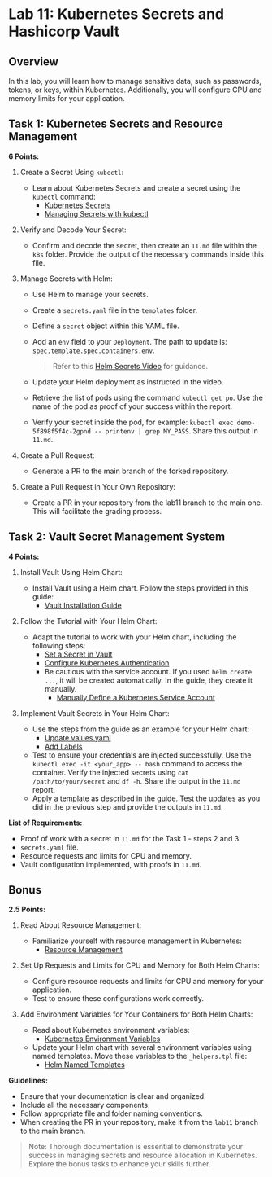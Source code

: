 # Lab 11: Kubernetes Secrets and Hashicorp Vault


## Overview

In this lab, you will learn how to manage sensitive data, such as passwords, tokens, or keys, within Kubernetes. Additionally, you will configure CPU and memory limits for your application.

## Task 1: Kubernetes Secrets and Resource Management

**6 Points:**

1. Create a Secret Using `kubectl`:
   - Learn about Kubernetes Secrets and create a secret using the `kubectl` command:
     - [Kubernetes Secrets](https://kubernetes.io/docs/concepts/configuration/secret/)
     - [Managing Secrets with kubectl](https://kubernetes.io/docs/tasks/configmap-secret/managing-secret-using-kubectl/#decoding-secret)

2. Verify and Decode Your Secret:
   - Confirm and decode the secret, then create an `11.md` file within the `k8s` folder. Provide the output of the necessary commands inside this file.

3. Manage Secrets with Helm:
   - Use Helm to manage your secrets.
   - Create a `secrets.yaml` file in the `templates` folder.
   - Define a `secret` object within this YAML file.
   - Add an `env` field to your `Deployment`. The path to update is: `spec.template.spec.containers.env`.

     > Refer to this [Helm Secrets Video](https://www.youtube.com/watch?v=hRSlKRvYe1A) for guidance.

   - Update your Helm deployment as instructed in the video.
   - Retrieve the list of pods using the command `kubectl get po`. Use the name of the pod as proof of your success within the report.
   - Verify your secret inside the pod, for example: `kubectl exec demo-5f898f5f4c-2gpnd -- printenv | grep MY_PASS`. Share this output in `11.md`.

4. Create a Pull Request:
   - Generate a PR to the main branch of the forked repository.

5. Create a Pull Request in Your Own Repository:
   - Create a PR in your repository from the lab11 branch to the main one. This will facilitate the grading process.

## Task 2: Vault Secret Management System

**4 Points:**

1. Install Vault Using Helm Chart:
   - Install Vault using a Helm chart. Follow the steps provided in this guide:
     - [Vault Installation Guide](https://developer.hashicorp.com/vault/tutorials/kubernetes/kubernetes-sidecar#install-the-vault-helm-chart)

2. Follow the Tutorial with Your Helm Chart:
   - Adapt the tutorial to work with your Helm chart, including the following steps:
     - [Set a Secret in Vault](https://developer.hashicorp.com/vault/tutorials/kubernetes/kubernetes-sidecar#set-a-secret-in-vault)
     - [Configure Kubernetes Authentication](https://developer.hashicorp.com/vault/tutorials/kubernetes/kubernetes-sidecar#configure-kubernetes-authentication)
     - Be cautious with the service account. If you used `helm create ...`, it will be created automatically. In the guide, they create it manually.
       - [Manually Define a Kubernetes Service Account](https://developer.hashicorp.com/vault/tutorials/kubernetes/kubernetes-sidecar#define-a-kubernetes-service-account)

3. Implement Vault Secrets in Your Helm Chart:
   - Use the steps from the guide as an example for your Helm chart:
     - [Update values.yaml](https://developer.hashicorp.com/vault/tutorials/kubernetes/kubernetes-sidecar#launch-an-application)
     - [Add Labels](https://developer.hashicorp.com/vault/tutorials/kubernetes/kubernetes-sidecar#inject-secrets-into-the-pod)
   - Test to ensure your credentials are injected successfully. Use the `kubectl exec -it <your_app> -- bash` command to access the container. Verify the injected secrets using `cat /path/to/your/secret` and `df -h`. Share the output in the `11.md` report.
   - Apply a template as described in the guide. Test the updates as you did in the previous step and provide the outputs in `11.md`.

**List of Requirements:**

- Proof of work with a secret in `11.md` for the Task 1 - steps 2 and 3.
- `secrets.yaml` file.
- Resource requests and limits for CPU and memory.
- Vault configuration implemented, with proofs in `11.md`.

## Bonus

**2.5 Points:**

1. Read About Resource Management:
   - Familiarize yourself with resource management in Kubernetes:
     - [Resource Management](https://kubernetes.io/docs/concepts/configuration/manage-resources-containers/)

2. Set Up Requests and Limits for CPU and Memory for Both Helm Charts:
   - Configure resource requests and limits for CPU and memory for your application.
   - Test to ensure these configurations work correctly.

3. Add Environment Variables for Your Containers for Both Helm Charts:
   - Read about Kubernetes environment variables:
     - [Kubernetes Environment Variables](https://kubernetes.io/docs/tasks/inject-data-application/define-environment-variable-container/)
   - Update your Helm chart with several environment variables using named templates. Move these variables to the `_helpers.tpl` file:
     - [Helm Named Templates](https://helm.sh/docs/chart_template_guide/named_templates/)

**Guidelines:**

- Ensure that your documentation is clear and organized.
- Include all the necessary components.
- Follow appropriate file and folder naming conventions.
- When creating the PR in your repository, make it from the `lab11` branch to the main branch.

> Note: Thorough documentation is essential to demonstrate your success in managing secrets and resource allocation in Kubernetes. Explore the bonus tasks to enhance your skills further.

